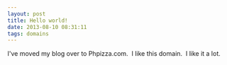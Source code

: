```yaml
---
layout: post
title: Hello world!
date: 2013-08-10 08:31:11
tags: domains
---
```

I've moved my blog over to Phpizza.com.  I like this domain.  I like it a lot.